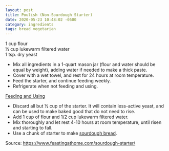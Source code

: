 ```yaml
---
layout: post
title: Poulish (Non-Sourdough Starter)
date: 2020-05-23 10:48:02 -0500
category: ingredients
tags: bread vegetarian
---
```

1 cup flour  
½ cup lukewarm filtered water  
1 tsp. dry yeast  
<ul>
 	<li>Mix all ingredients in a 1-quart mason jar (flour and water should be equal by weight), adding water if needed to make a thick paste.</li>
 	<li>Cover with a wet towel, and rest for 24 hours at room temperature.</li>
 	<li>Feed the starter, and continue feeding weekly.</li>
 	<li>Refrigerate when not feeding and using.</li>
</ul>
<span style="text-decoration: underline;">Feeding and Using</span>
<ul>
 	<li>Discard all but ½ cup of the starter. It will contain less-active yeast, and can be used to make baked good that do not need to rise.</li>
 	<li>Add 1 cup of flour and 1/2 cup lukewarm filtered water.</li>
 	<li>Mix thoroughly and let rest 4-10 hours at room temperature, until risen and starting to fall.</li>
 	<li>Use a chunk of starter to make <a href="http://tfsh.us/memory/2020/05/19/sourdough-bread/">sourdough bread</a>.</li>
</ul>
Source: <a href="https://www.feastingathome.com/sourdough-starter/">https://www.feastingathome.com/sourdough-starter/</a>
